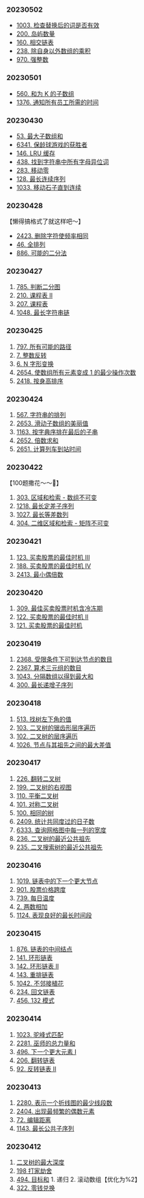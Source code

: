 
### 20230502
* [1003. 检查替换后的词是否有效]()
* [200. 岛屿数量]()
* [160. 相交链表]()
* [238. 除自身以外数组的乘积]()
* [970. 强整数]()

### 20230501
* [560. 和为 K 的子数组]()
* [1376. 通知所有员工所需的时间]()

### 20230430
* [53. 最大子数组和]()
* [6341. 保龄球游戏的获胜者]()
* [146. LRU 缓存]()
* [438. 找到字符串中所有字母异位词]()
* [283. 移动零]()
* [128. 最长连续序列]()
* [1033. 移动石子直到连续]()

### 20230428
【懒得搞格式了就这样吧～】
* [2423. 删除字符使频率相同]()
* [46. 全排列]()
* [886. 可能的二分法]()

### 20230427
1. [785. 判断二分图](https://leetcode.cn/problems/is-graph-bipartite/)
2. [210. 课程表 II](https://leetcode.cn/problems/course-schedule-ii/)
3. [207. 课程表](https://leetcode.cn/problems/course-schedule/)
4. [1048. 最长字符串链](https://leetcode.cn/problems/longest-string-chain/)

### 20230425
1. [797. 所有可能的路径](https://leetcode.cn/problems/all-paths-from-source-to-target/)
2. [7. 整数反转](https://leetcode.cn/problems/reverse-integer/)
3. [6. N 字形变换](https://leetcode.cn/problems/zigzag-conversion/)
4. [2654. 使数组所有元素变成 1 的最少操作次数](https://leetcode.cn/problems/minimum-number-of-operations-to-make-all-array-elements-equal-to-1/)
5. [2418. 按身高排序](https://leetcode.cn/problems/sort-the-people/)

### 20230424
1. [567. 字符串的排列](https://leetcode.cn/problems/permutation-in-string/)
2. [2653. 滑动子数组的美丽值](https://leetcode.cn/problems/sliding-subarray-beauty/)
3. [1163. 按字典序排在最后的子串](https://leetcode.cn/problems/last-substring-in-lexicographical-order/)
4. [2652. 倍数求和](https://leetcode.cn/problems/sum-multiples/)
5. [2651. 计算列车到站时间](https://leetcode.cn/problems/calculate-delayed-arrival-time/)

### 20230422
【100题撒花～～🎉】
1. [303. 区域和检索 - 数组不可变](https://leetcode.cn/problems/range-sum-query-immutable/)
2. [1218. 最长定差子序列](https://leetcode.cn/problems/longest-arithmetic-subsequence-of-given-difference/)
3. [1027. 最长等差数列](https://leetcode.cn/problems/longest-arithmetic-subsequence/)
4. [304. 二维区域和检索 - 矩阵不可变](https://leetcode.cn/problems/range-sum-query-2d-immutable/)

### 20230421
1. [123. 买卖股票的最佳时机 III](https://leetcode.cn/problems/best-time-to-buy-and-sell-stock-iii/)
2. [188. 买卖股票的最佳时机 IV](https://leetcode.cn/problems/best-time-to-buy-and-sell-stock-iv/)
3. [2413. 最小偶倍数](https://leetcode.cn/problems/smallest-even-multiple/)

### 20230420
1. [309. 最佳买卖股票时机含冷冻期](https://leetcode.cn/problems/best-time-to-buy-and-sell-stock-with-cooldown/)
2. [122. 买卖股票的最佳时机 II](https://leetcode.cn/problems/best-time-to-buy-and-sell-stock-ii/)
3. [121. 买卖股票的最佳时机](https://leetcode.cn/problems/best-time-to-buy-and-sell-stock/)

### 20230419
1. [2368. 受限条件下可到达节点的数目](https://leetcode.cn/problems/reachable-nodes-with-restrictions/)
2. [2367. 算术三元组的数目](https://leetcode.cn/problems/number-of-arithmetic-triplets/)
3. [1043. 分隔数组以得到最大和](https://leetcode.cn/problems/partition-array-for-maximum-sum/)
4. [300. 最长递增子序列](https://leetcode.cn/problems/longest-increasing-subsequence/)

### 20230418
1. [513. 找树左下角的值](https://leetcode.cn/problems/find-bottom-left-tree-value/)
2. [103. 二叉树的锯齿形层序遍历](https://leetcode.cn/problems/binary-tree-zigzag-level-order-traversal/)
3. [102. 二叉树的层序遍历](https://leetcode.cn/problems/binary-tree-level-order-traversal/)
4. [1026. 节点与其祖先之间的最大差值](https://leetcode.cn/problems/maximum-difference-between-node-and-ancestor/)

### 20230417
1. [226. 翻转二叉树](https://leetcode.cn/problems/invert-binary-tree/)
2. [199. 二叉树的右视图](https://leetcode.cn/problems/binary-tree-right-side-view/)
3. [110. 平衡二叉树](https://leetcode.cn/problems/balanced-binary-tree/)
4. [101. 对称二叉树](https://leetcode.cn/problems/symmetric-tree/)
5. [100. 相同的树](https://leetcode.cn/problems/same-tree/)
6. [2409. 统计共同度过的日子数](https://leetcode.cn/problems/count-days-spent-together/)
7. [6333. 查询网格图中每一列的宽度](https://leetcode.cn/problems/find-the-width-of-columns-of-a-grid/)
8. [236. 二叉树的最近公共祖先](https://leetcode.cn/problems/lowest-common-ancestor-of-a-binary-tree/)
9. [235. 二叉搜索树的最近公共祖先](https://leetcode.cn/problems/lowest-common-ancestor-of-a-binary-search-tree/)

### 20230416
1. [1019. 链表中的下一个更大节点](https://leetcode.cn/problems/next-greater-node-in-linked-list/)
2. [901. 股票价格跨度](https://leetcode.cn/problems/online-stock-span/)
3. [739. 每日温度](https://leetcode.cn/problems/daily-temperatures/)
4. [2. 两数相加](https://leetcode.cn/problems/add-two-numbers/)
5. [1124. 表现良好的最长时间段](https://leetcode.cn/problems/longest-well-performing-interval/)

### 20230415
1. [876. 链表的中间结点](https://leetcode.cn/problems/middle-of-the-linked-list/)
2. [141. 环形链表](https://leetcode.cn/problems/linked-list-cycle/)
3. [142. 环形链表 II](https://leetcode.cn/problems/linked-list-cycle-ii/)
4. [143. 重排链表](https://leetcode.cn/problems/reorder-list/)
5. [1042. 不邻接植花](https://leetcode.cn/problems/flower-planting-with-no-adjacent/)
6. [234. 回文链表](https://leetcode.cn/problems/palindrome-linked-list/)
7. [456. 132 模式](https://leetcode.cn/problems/132-pattern/)


### 20230414
1. [1023. 驼峰式匹配](https://leetcode.cn/problems/camelcase-matching/)
2. [2281. 巫师的总力量和](https://leetcode.cn/problems/sum-of-total-strength-of-wizards/)
3. [496. 下一个更大元素 I](https://leetcode.cn/problems/next-greater-element-i/)
4. [206. 翻转链表](https://leetcode.cn/problems/reverse-linked-list/submissions/)
5. [92. 反转链表 II](https://leetcode.cn/problems/reverse-linked-list-ii/)


### 20230413
1. [2280. 表示一个折线图的最少线段数](https://leetcode.cn/problems/minimum-lines-to-represent-a-line-chart/)
2. [2404. 出现最频繁的偶数元素](https://leetcode.cn/problems/most-frequent-even-element/)
3. [72. 编辑距离](https://leetcode.cn/problems/edit-distance/)
4. [1143. 最长公共子序列](https://leetcode.cn/problems/longest-common-subsequence/)



### 20230412 
1. [二叉树的最大深度](https://leetcode.cn/problems/maximum-depth-of-binary-tree/)
2. [198 打家劫舍](https://leetcode.cn/problems/house-robber/)
3. [494. 目标和](https://leetcode.cn/problems/target-sum/) 1. 递归 2. 滚动数组【优化为%2】
4. [322. 零钱兑换 ](https://leetcode.cn/problems/coin-change/)
